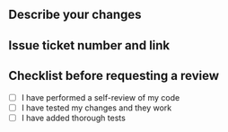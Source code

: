 ## Describe your changes

## Issue ticket number and link

## Checklist before requesting a review
- [ ] I have performed a self-review of my code
- [ ] I have tested my changes and they work
- [ ] I have added thorough tests
